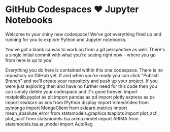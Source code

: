 # GitHub Codespaces ♥️ Jupyter Notebooks

Welcome to your shiny new codespace! We've got everything fired up and running for you to explore Python and Jupyter notebooks.

You've got a blank canvas to work on from a git perspective as well. There's a single initial commit with what you're seeing right now - where you go from here is up to you!

Everything you do here is contained within this one codespace. There is no repository on GitHub yet. If and when you’re ready you can click "Publish Branch" and we’ll create your repository and push up your project. If you were just exploring then and have no further need for this code then you can simply delete your codespace and it's gone forever.
import matplotlib.pyplot as plt
import pandas as pd
import plotly.express as px
import seaborn as sns
from IPython.display import VimeoVideo
from pymongo import MongoClient
from sklearn.metrics import mean_absolute_error
from statsmodels.graphics.tsaplots import plot_acf, plot_pacf
from statsmodels.tsa.arima.model import ARIMA
from statsmodels.tsa.ar_model import AutoReg
